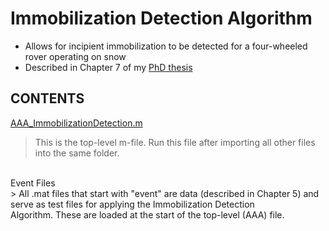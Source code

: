 # Immobilization Detection Algorithm
- Allows for incipient immobilization to be detected for a four-wheeled rover operating on snow
- Described in Chapter 7 of my [PhD thesis](../Thesis/Thesis_AustinLines_FINAL.pdf)


## CONTENTS
[AAA_ImmobilizationDetection.m](./AAA_ImmobilizationDetection.m)
> This is the top-level m-file. Run this file after importing all other files into the same folder.
<br />
Event Files <br />
> All .mat files that start with "event" are data (described in Chapter 5) and serve as test files for applying the Immobilization Detection <br> Algorithm. These are loaded at the start of the top-level (AAA) file.
